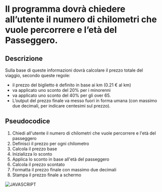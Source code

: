  # Il programma dovrà chiedere all’utente il numero di chilometri che vuole percorrere e l’età del Passeggero.

## Descrizione 
Sulla base di queste informazioni dovrà calcolare il prezzo totale del viaggio, secondo queste regole:
- il prezzo del biglietto è definito in base ai km (0.21 € al km)
- va applicato uno sconto del 20% per i minorenni
- va applicato uno sconto del 40% per gli over 65.
- L’output del prezzo finale va messo fuori in forma umana (con massimo due decimali, per indicare centesimi sul prezzo).

## Pseudocodice
1. Chiedi all'utente il numero di chilometri che vuole percorrere e l'età del passeggero
2. Definisci il prezzo per ogni chilometro
3. Calcola il prezzo base
4. Inizializza lo sconto
5. Applica lo sconto in base all'età del passeggero
6. Calcola il prezzo scontato
7. Formatta il prezzo finale con massimo due decimali
8. Stampa il prezzo finale a schermo

![JAVASCRIPT](https://img.shields.io/badge/JavaScript-F7DF1E.svg?style=for-the-badge&logo=JavaScript&logoColor=black)


